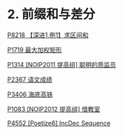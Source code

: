 # 2. 前缀和与差分

[P8218 【深进1.例1】求区间和](<P8218 【深进1.例1】求区间和/P8218 【深进1.例1】求区间和.md> "P8218 【深进1.例1】求区间和")

[P1719 最大加权矩形](<P1719 最大加权矩形/P1719 最大加权矩形.md> "P1719 最大加权矩形")

[P1314 \[NOIP2011 提高组\] 聪明的质监员](<P1314 \[NOIP2011 提高组] 聪明的质监员/P1314 \[NOIP2011 提高组] 聪明的质监员.md> "P1314 \[NOIP2011 提高组] 聪明的质监员")

[P2367 语文成绩](<P2367 语文成绩/P2367 语文成绩.md> "P2367 语文成绩")

[P3406 海底高铁](<P3406 海底高铁/P3406 海底高铁.md> "P3406 海底高铁")

[P1083 \[NOIP2012 提高组\] 借教室](<P1083 \[NOIP2012 提高组] 借教室/P1083 \[NOIP2012 提高组] 借教室.md> "P1083 \[NOIP2012 提高组] 借教室")

[P4552 \[Poetize6\] IncDec Sequence](<P4552 \[Poetize6] IncDec Sequen/P4552 \[Poetize6] IncDec Sequence.md> "P4552 \[Poetize6] IncDec Sequence")

